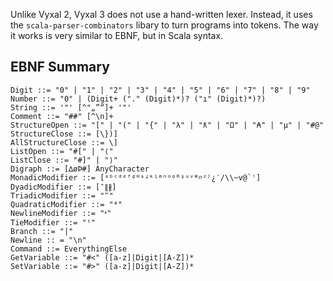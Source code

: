 Unlike Vyxal 2, Vyxal 3 does not use a hand-written lexer. Instead, it uses the `scala-parser-combinators` libary to turn programs into tokens. The way it works is
very similar to EBNF, but in Scala syntax.

## EBNF Summary

```
Digit ::= "0" | "1" | "2" | "3" | "4" | "5" | "6" | "7" | "8" | "9"
Number ::= "0" | (Digit+ ("." (Digit)*)? ("ı" (Digit)*)?)
String ::= '"' [^"„”“]+ '"'
Comment ::= "##" [^\n]+
StructureOpen ::= "[" | "(" | "{" | "λ" | "ƛ" | "Ω" | "₳" | "µ" | "#@"
StructureClose ::= [\})]
AllStructureClose ::= \]
ListOpen ::= "#[" | "⟨"
ListClose ::= "#]" | "⟩"
Digraph ::= [∆øÞ#] AnyCharacter
MonadicModifier ::= [ᵃᵇᶜᵈᵉᶠᶢᴴᶤᶨᵏᶪᵐⁿᵒᵖᴿᶳᵘᵛᵂᵡᵞᶻᶴ¿′/\\~v@`ꜝ]
DyadicModifier ::= [″∥∦]
TriadicModifier ::= "‴"
QuadraticModifier ::= "⁴"
NewlineModifier ::= "ᵜ"
TieModifier ::= "ᵗ"
Branch ::= "|"
Newline :: = "\n"
Command ::= EverythingElse
GetVariable ::= "#<" ([a-z]|Digit|[A-Z])*
SetVariable ::= "#>" ([a-z]|Digit|[A-Z])*
```
